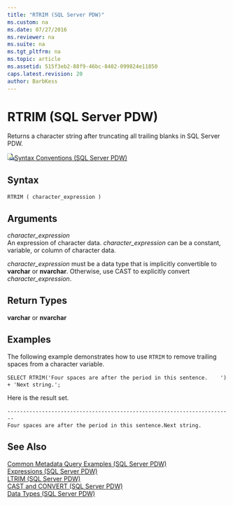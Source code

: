 ```yaml
---
title: "RTRIM (SQL Server PDW)"
ms.custom: na
ms.date: 07/27/2016
ms.reviewer: na
ms.suite: na
ms.tgt_pltfrm: na
ms.topic: article
ms.assetid: 515f3eb2-88f9-46bc-8402-099824e11850
caps.latest.revision: 20
author: BarbKess
---
```

# RTRIM (SQL Server PDW)
Returns a character string after truncating all trailing blanks in SQL Server PDW.  
  
![Topic link icon](../sqlpdw/media/Topic_Link.gif "Topic_Link")[Syntax Conventions &#40;SQL Server PDW&#41;](../sqlpdw/syntax-conventions-sql-server-pdw.md)  
  
## Syntax  
  
```  
RTRIM ( character_expression )  
```  
  
## Arguments  
*character_expression*  
An expression of character data. *character_expression* can be a constant, variable, or column of character data.  
  
*character_expression* must be a data type that is implicitly convertible to **varchar** or **nvarchar**. Otherwise, use CAST to explicitly convert *character_expression*.  
  
## Return Types  
**varchar** or **nvarchar**  
  
## Examples  
The following example demonstrates how to use `RTRIM` to remove trailing spaces from a character variable.  
  
```  
SELECT RTRIM('Four spaces are after the period in this sentence.    ') + 'Next string.';  
```  
  
Here is the result set.  
  
```  
------------------------------------------------------------------------  
Four spaces are after the period in this sentence.Next string.  
```  
  
## See Also  
[Common Metadata Query Examples &#40;SQL Server PDW&#41;](../sqlpdw/common-metadata-query-examples-sql-server-pdw.md)  
[Expressions &#40;SQL Server PDW&#41;](../sqlpdw/expressions-sql-server-pdw.md)  
[LTRIM &#40;SQL Server PDW&#41;](../sqlpdw/ltrim-sql-server-pdw.md)  
[CAST and CONVERT &#40;SQL Server PDW&#41;](../sqlpdw/cast-and-convert-sql-server-pdw.md)  
[Data Types &#40;SQL Server PDW&#41;](../sqlpdw/data-types-sql-server-pdw.md)  
  
